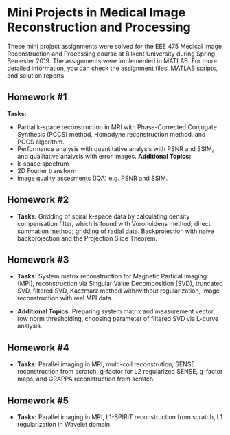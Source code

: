 # Mini Projects in Medical Image Reconstruction and Processing 

These mini project assignments were solved for the EEE 475 Medical Image Reconstruction and Proecssing course at Bilkent University during Spring Semester 2019. The assignments were implemented in MATLAB. For more detailed information, you can check the assignment files, MATLAB scripts, and solution reports.

## Homework #1
**Tasks:** 
- Partial k-space reconstruction in MRI with Phase-Corrected Conjugate Synthesis (PCCS) method, Homodyne reconstruction method, and POCS algorithm. 
- Performance analysis with quantitative analysis with PSNR and SSIM, and qualitative analysis with error images. 
**Additional Topics:** 
- k-space spectrum
- 2D Fourier transform
- image quality assesments (IQA) e.g. PSNR and SSIM.

## Homework #2
- **Tasks:** Gridding of spiral k-space data by calculating density compensation filter, which is found with Voronoidens method; direct summation method; gridding of radial data. Backprojection with naive backprojection and the Projection Slice Theorem. 

## Homework #3
- **Tasks:** System matrix reconstruction for Magnetic Partical Imaging (MPI), reconstruction via Singular Value Decomposition (SVD), truncated SVD, filtered SVD,  Kaczmarz method with/without regularization, image reconstruction with real MPI data. 

- **Additional Topics:** Preparing system matrix and measurement vector, row norm thresholding, choosing parameter of filtered SVD via L-curve analysis.

## Homework #4
- **Tasks:** Parallel imaging in MRI, multi-coil reconstrution, SENSE reconstruction from scratch, g-factor for L2 regularized SENSE, g-factor maps, and GRAPPA reconstruction from scratch.

## Homework #5
- **Tasks:** Parallel imaging in MRI, L1-SPIRiT reconstruction from scratch, L1 regularization in Wavelet domain. 
